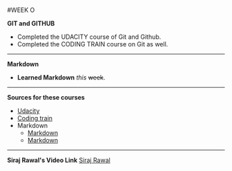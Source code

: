 #WEEK O

**GIT and GITHUB**
* Completed the UDACITY course of Git and Github.
* Completed the CODING TRAIN course on Git as well.
___

**Markdown**
* **Learned Markdown** *this* ~~week~~.
___

**Sources for these courses**
* [Udacity](https://in.udacity.com/course/how-to-use-git-and-github--ud775 )
* [Coding train](https://www.youtube.com/watch?v=BCQHnlnPusY&list=PLRqwX-V7Uu6ZF9C0YMKuns9sLDzK6zoiV )
* Markdown
  * [Markdown](https://www.youtube.com/watch?v=HUBNt18RFbo)
  * [Markdown](https://guides.github.com/features/mastering-markdown/)
___

**Siraj Rawal's Video Link**
[Siraj Rawal](https://www.youtube.com/watch?v=-OvRVlqKebI)
